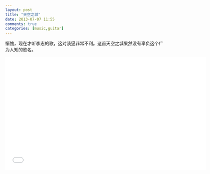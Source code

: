 ```yaml
---
layout: post
title: "天空之城"
date: 2013-07-07 11:55
comments: true
categories: [music,guitar]
---
```


惭愧，现在才听李志的歌，这对装逼非常不利。这首天空之城果然没有辜负这个广为人知的歌名。

<iframe width="640" height="360" src="//www.youtube.com/embed/2n52uYI7eII" frameborder="0" allowfullscreen></iframe>